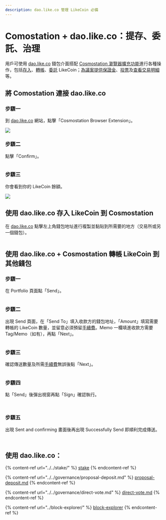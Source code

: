```yaml
---
description: dao.like.co 管理 LikeCoin 必備
---
```


# Comostation + dao.like.co：提存、委託、治理

用戶可使用 [dao.like.co](https://dao.like.co/) 錢包介面搭配 [Cosmostation 瀏覽器擴充功能](how-to-install-cosmostation-extension.md)進行各種操作，包括[存入](dao.like.co.md#shi-yong-dao.like.co-cun-ru-likecoin-dao-cosmostation)、[轉帳](dao.like.co.md#shi-yong-dao.like.co-+-cosmostation-zhuan-zhang-likecoin-dao-qi-ta-qian-bao)、[委託](../../stake/) LikeCoin；[為議案提供保證金](../../governance/proposal-deposit.md)、[投票](../../governance/direct-vote.md)及[查看交易明細](../block-explorer/dao.like.co.md)等。

## 將 Comostation 連接 dao.like.co <a href="#connect-cosmostation-with-dao.like.co" id="connect-cosmostation-with-dao.like.co"></a>

### 步驟一

到 [dao.like.co](https://dao.like.co/) 網站，點擊「Cosmostation Browser Extension」。

![](<../../../.gitbook/assets/Comostation dao.like.co 1.png>)

### 步驟二

點擊「Confirm」。

<figure><img src="../../../.gitbook/assets/Comostation dao.like.co 2.png" alt=""><figcaption></figcaption></figure>

### 步驟三

你會看到你的 LikeCoin 餘額。

![](<../../../.gitbook/assets/Comostation dao.like.co 4.png>)

## 使用 dao.like.co 存入 LikeCoin 到 Cosmostation <a href="#deposit-your-likecoin-via-dao.like.co-to-cosmostation" id="deposit-your-likecoin-via-dao.like.co-to-cosmostation"></a>

在 [dao.like.co](https://dao.like.co/) 點擊左上角錢包地址進行複製並黏貼到所需要的地方（交易所或另一個錢包）。

<figure><img src="../../../.gitbook/assets/Keplr deposit.png" alt=""><figcaption></figcaption></figure>

## 使用 dao.like.co + Cosmostation 轉帳 LikeCoin 到其他錢包 <a href="#using-dao.like.co-+-cosmostation-to-send-likecoin-to-another-wallet" id="using-dao.like.co-+-cosmostation-to-send-likecoin-to-another-wallet"></a>

### 步驟一

在 Portfolio 頁面點「Send」。

<figure><img src="../../../.gitbook/assets/Keplr Send 1.png" alt=""><figcaption></figcaption></figure>

### 步驟二

出現 Send 頁面，在「Send To」填入收款方的錢包地址，「Amount」填寫需要轉帳的 LikeCoin 數量，並留意必須預留[手續費](../transaction-fee.md)。Memo 一欄填進收款方需要 Tag/Memo（如有），再點「Next」。

<figure><img src="../../../.gitbook/assets/Keplr Send 2.png" alt=""><figcaption></figcaption></figure>

### 步驟三

確認傳送數量及所需[手續費](../transaction-fee.md)無誤後點「Next」。

<figure><img src="../../../.gitbook/assets/Cosmostation Send 1.png" alt=""><figcaption></figcaption></figure>

### 步驟四

點「Send」後彈出視窗再點「Sign」確認執行。

<figure><img src="../../../.gitbook/assets/Cosmostation Send 2.png" alt=""><figcaption></figcaption></figure>

<figure><img src="../../../.gitbook/assets/Cosmostation Send 3.png" alt=""><figcaption></figcaption></figure>

### 步驟五

出現 Sent and confirming 畫面後再出現 Successfully Send 即順利完成傳送。

<div>

<figure><img src="../../../.gitbook/assets/Keplr Send 5.png" alt=""><figcaption></figcaption></figure>

 

<figure><img src="../../../.gitbook/assets/Keplr Send 6.png" alt=""><figcaption></figcaption></figure>

</div>

## 使用 dao.like.co： <a href="#using-dao.like.co-to" id="using-dao.like.co-to"></a>

{% content-ref url="../../stake/" %}
[stake](../../stake/)
{% endcontent-ref %}

{% content-ref url="../../governance/proposal-deposit.md" %}
[proposal-deposit.md](../../governance/proposal-deposit.md)
{% endcontent-ref %}

{% content-ref url="../../governance/direct-vote.md" %}
[direct-vote.md](../../governance/direct-vote.md)
{% endcontent-ref %}

{% content-ref url="../block-explorer/" %}
[block-explorer](../block-explorer/)
{% endcontent-ref %}
